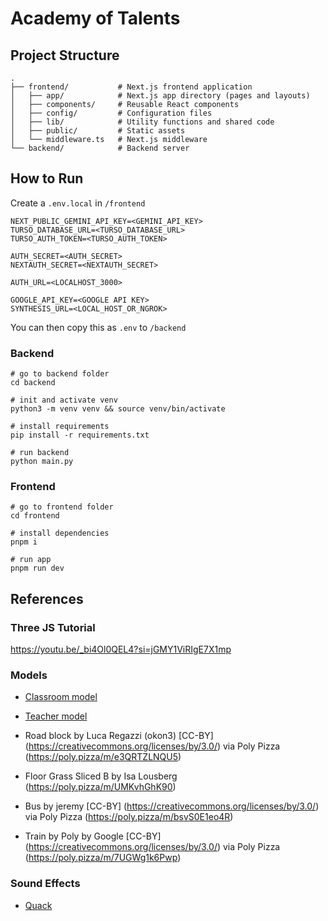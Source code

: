 # Academy of Talents

## Project Structure
```
.
├── frontend/           # Next.js frontend application
│   ├── app/            # Next.js app directory (pages and layouts)
│   ├── components/     # Reusable React components
│   ├── config/         # Configuration files
│   ├── lib/            # Utility functions and shared code
│   ├── public/         # Static assets
│   └── middleware.ts   # Next.js middleware
└── backend/            # Backend server
```
## How to Run
Create a `.env.local` in `/frontend`
```
NEXT_PUBLIC_GEMINI_API_KEY=<GEMINI_API_KEY>
TURSO_DATABASE_URL=<TURSO_DATABASE_URL>
TURSO_AUTH_TOKEN=<TURSO_AUTH_TOKEN>

AUTH_SECRET=<AUTH_SECRET>
NEXTAUTH_SECRET=<NEXTAUTH_SECRET>

AUTH_URL=<LOCALHOST_3000>

GOOGLE_API_KEY=<GOOGLE API KEY>
SYNTHESIS_URL=<LOCAL_HOST_OR_NGROK>
```
You can then copy this as `.env` to `/backend`
### Backend
```shell
# go to backend folder
cd backend

# init and activate venv
python3 -m venv venv && source venv/bin/activate

# install requirements
pip install -r requirements.txt

# run backend
python main.py
```
### Frontend
```shell
# go to frontend folder
cd frontend

# install dependencies
pnpm i

# run app
pnpm run dev
```

## References
### Three JS Tutorial
https://youtu.be/_bi4Ol0QEL4?si=jGMY1ViRIgE7X1mp
### Models
- [Classroom model](https://sketchfab.com/3d-models/anime-classroom-6e17b75780c044429323cd7ab6a5b83c)
- [Teacher model](https://sketchfab.com/3d-models/zero-two-a2dec30168e9454a97e83ad331ab859c)

- Road block by Luca Regazzi (okon3) [CC-BY] (https://creativecommons.org/licenses/by/3.0/) via Poly Pizza (https://poly.pizza/m/e3QRTZLNQU5)
- Floor Grass Sliced B by Isa Lousberg (https://poly.pizza/m/UMKvhGhK90)

- Bus by jeremy [CC-BY] (https://creativecommons.org/licenses/by/3.0/) via Poly Pizza (https://poly.pizza/m/bsvS0E1eo4R)
- Train by Poly by Google [CC-BY] (https://creativecommons.org/licenses/by/3.0/) via Poly Pizza (https://poly.pizza/m/7UGWg1k6Pwp)
### Sound Effects
- [Quack](https://pixabay.com/sound-effects/075176-duck-quack-40345/)